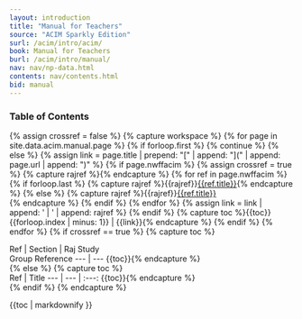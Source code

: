 ```yaml
---
layout: introduction
title: "Manual for Teachers"
source: "ACIM Sparkly Edition"
surl: /acim/intro/acim/
book: Manual for Teachers
burl: /acim/intro/manual/
nav: nav/np-data.html
contents: nav/contents.html
bid: manual
---
```


### Table of Contents

{% assign crossref = false %}
{% capture workspace %}
  {% for page in site.data.acim.manual.page %}
    {% if forloop.first %}
      {% continue %}
    {% else %}
      {% assign link = page.title | prepend: "[" | append: "](" | append: page.url | append: ")" %}
      {% if page.nwffacim %}
        {% assign crossref = true %}
        {% capture rajref %}{% endcapture %}
        {% for ref in page.nwffacim %}
          {% if forloop.last %}
  {% capture rajref %}{{rajref}}[{{ref.title}}]({{ref.url}}){% endcapture %}
          {% else %}
  {% capture rajref %}{{rajref}}[{{ref.title}}]({{ref.url}})<br/>{% endcapture %}
          {% endif %}
        {% endfor %}
        {% assign link = link | append: ' | ' | append: rajref %}
      {% endif %}
{% capture toc %}{{toc}}
  {{forloop.index | minus: 1}} | {{link}}{% endcapture %}
    {% endif %}
  {% endfor %}
  {% if crossref == true %}
  {% capture toc %}
<div id="manual-contents" markdown="1" class="acim-toc">
Ref | Section | Raj Study<br/>Group Reference
--- | --- {{toc}}{% endcapture %}
</div>
  {% else %}
  {% capture toc %}
<div id="manual-contents" markdown="1" class="acim-toc">
Ref | Title
--- | --- | :---: {{toc}}{% endcapture %}
</div>
  {% endif %}
{% endcapture %}

{{toc | markdownify }}




